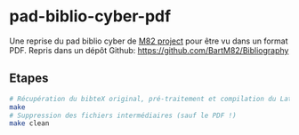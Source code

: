 # pad-biblio-cyber-pdf

Une reprise du pad biblio cyber de [M82 project](https://twitter.com/M82_project) pour être vu dans un format PDF.
Repris dans un dépôt Github: https://github.com/BartM82/Bibliography

## Etapes

  ```bash
  # Récupération du bibteX original, pré-traitement et compilation du LateX
  make
  # Suppression des fichiers intermédiaires (sauf le PDF !)
  make clean
  ```
